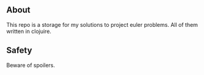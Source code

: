 ## About

This repo is a storage for my solutions to project euler problems. All of them written in clojuire.

## Safety

Beware of spoilers. 




